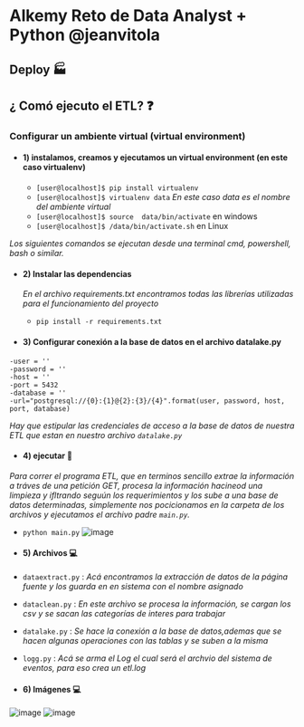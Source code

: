 # Alkemy Reto de Data Analyst + Python  @jeanvitola

## Deploy :factory:

## ¿ Comó ejecuto el ETL? :question:

### Configurar un ambiente virtual (virtual environment)

- #### 1) instalamos, creamos y ejecutamos un virtual environment (en este caso virtualenv)

  - `[user@localhost]$ pip install virtualenv `
  - `[user@localhost]$ virtualenv data`  *En este caso data es el nombre del ambiente virtual*
  - `[user@localhost]$ source  data/bin/activate` en windows
  - `[user@localhost]$ /data/bin/activate.sh` en Linux
  

*Los siguientes comandos se ejecutan desde una terminal cmd, powershell, bash o similar.*


- #### 2)  Instalar las dependencias 

   *En el archivo requirements.txt encontramos todas las librerías utilizadas para el funcionamiento
   del proyecto*
  - `pip install -r requirements.txt`

- #### 3) Configurar conexión a la base de datos en el archivo datalake.py
 ```
-user = ''
-password = ''
-host = ''
-port = 5432
-database = ''
-url="postgresql://{0}:{1}@{2}:{3}/{4}".format(user, password, host, port, database)
```
*Hay que estipular las credenciales de acceso a la base de datos de nuestra ETL que estan en nuestro archivo `datalake.py`*

- #### 4) ejecutar :snake:
 *Para correr el programa ETL, que en terminos sencillo extrae la información a tráves de una petición GET, procesa la información  hacineod una limpieza y ifltrando seguún los requerimientos y los sube a una base de datos determinadas, simplemente nos pocicionamos en la carpeta de los archivos y ejecutamos el archivo padre  `main.py`.*

- `python main.py`
![image](https://user-images.githubusercontent.com/75003188/185765331-c03a625d-631b-4839-bef0-9552654d0470.png)

- #### 5) Archivos :computer:
- `dataextract.py` : *Acá encontramos la extracción de datos de la página fuente y los guarda en en sistema con el nombre asignado*
- `dataclean.py` : *En este archivo se procesa la información, se cargan los csv y se sacan las categorías de interes para trabajar*
- `datalake.py` : *Se hace la conexión a la base de datos,ademas que se hacen algunas operaciones con las tablas y se suben a la misma*
- `logg.py`     : *Acá se arma el Log el cual será el archvio del sistema de eventos, para eso crea un  etl.log*


- #### 6) Imágenes :computer:
![image](https://user-images.githubusercontent.com/75003188/185765700-906d8630-9c04-41fe-8e58-ef35c01740ef.png)
![image](https://user-images.githubusercontent.com/75003188/185765715-ee3714bf-da05-4425-afd8-e6bd11ccd831.png)



